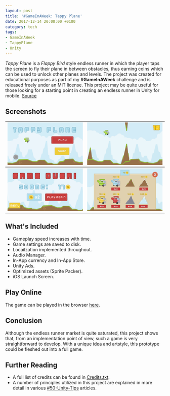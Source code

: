 ```yaml
---
layout: post
title: '#GameInAWeek: Tappy Plane'
date: 2017-12-14 20:00:00 +0100
category: tech
tags:
- GameInAWeek
- TappyPlane
- Unity
---
```


*Tappy Plane* is a *Flappy Bird* style endless runner in which the player taps the screen to fly their plane in between obstacles, thus earning coins which can be used to unlock other planes and levels. The project was created for educational purposes as part of my **#GameInAWeek** challenge and is released freely under an MIT license. This project may be quite useful for those looking for a starting point in creating an endless runner in Unity for mobile. [Source](https://github.com/defuncart/game-in-a-week/tree/master/TappyPlane)

## Screenshots

<table style="width:100%" cellspacing="5" cellpadding="5">
  <tr>
    <th><img src="https://raw.githubusercontent.com/defuncart/game-in-a-week/master/docs/assets/images/TappyPlane/screenshot1.png" style="width:100%"></th>
    <th><img src="https://raw.githubusercontent.com/defuncart/game-in-a-week/master/docs/assets/images/TappyPlane/screenshot2.png" style="width:100%"></th>
  </tr>
  <tr>
    <th><img src="https://raw.githubusercontent.com/defuncart/game-in-a-week/master/docs/assets/images/TappyPlane/screenshot3.png" style="width:100%"></th>
    <th><img src="https://raw.githubusercontent.com/defuncart/game-in-a-week/master/docs/assets/images/TappyPlane/screenshot4.png" style="width:100%"></th>
  </tr>
</table>
<p></p>

## What's Included

* Gameplay speed increases with time.
* Game settings are saved to disk.
* Locailzation implemented throughout.
* Audio Manager.
* In-App currency and In-App Store.
* Unity Ads.
* Optimized assets (Sprite Packer).
* iOS Launch Screen.

## Play Online

The game can be played in the browser [here](http://defuncart.github.io/game-in-a-week/TappyPlane/).

## Conclusion

Although the endless runner market is quite saturated, this project shows that, from an implementation point of view, such a game is very straightforward to develop. With a unique idea and artstyle, this prototype could be fleshed out into a full game.

## Further Reading

* A full list of credits can be found in [Credits.txt](https://github.com/defuncart/game-in-a-week/blob/master/FlappyBird/Credits.txt).
* A number of principles utilized in this project are explained in more detail in various [#50-Unity-Tips](https://github.com/defuncart/50-unity-tips) articles.
